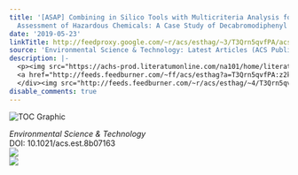 ```yaml
---
title: '[ASAP] Combining in Silico Tools with Multicriteria Analysis for Alternatives
  Assessment of Hazardous Chemicals: A Case Study of Decabromodiphenyl Ether Alternatives'
date: '2019-05-23'
linkTitle: http://feedproxy.google.com/~r/acs/esthag/~3/T3Qrn5qvfPA/acs.est.8b07163
source: 'Environmental Science & Technology: Latest Articles (ACS Publications)'
description: |-
  <p><img src="https://achs-prod.literatumonline.com/na101/home/literatum/publisher/achs/journals/content/esthag/0/esthag.ahead-of-print/acs.est.8b07163/20190523/images/medium/es-2018-071632_0004.gif" alt="TOC Graphic"/></p><div><cite>Environmental Science & Technology</cite></div><div>DOI: 10.1021/acs.est.8b07163</div><div class="feedflare">
  <a href="http://feeds.feedburner.com/~ff/acs/esthag?a=T3Qrn5qvfPA:z2kymruLGeU:yIl2AUoC8zA"><img src="http://feeds.feedburner.com/~ff/acs/esthag?d=yIl2AUoC8zA" border="0"></img></a>
  </div><img src="http://feeds.feedburner.com/~r/acs/esthag/~4/T3Qrn5qvfPA" ...
disable_comments: true
---
```

<p><img src="https://achs-prod.literatumonline.com/na101/home/literatum/publisher/achs/journals/content/esthag/0/esthag.ahead-of-print/acs.est.8b07163/20190523/images/medium/es-2018-071632_0004.gif" alt="TOC Graphic"/></p><div><cite>Environmental Science & Technology</cite></div><div>DOI: 10.1021/acs.est.8b07163</div><div class="feedflare">
<a href="http://feeds.feedburner.com/~ff/acs/esthag?a=T3Qrn5qvfPA:z2kymruLGeU:yIl2AUoC8zA"><img src="http://feeds.feedburner.com/~ff/acs/esthag?d=yIl2AUoC8zA" border="0"></img></a>
</div><img src="http://feeds.feedburner.com/~r/acs/esthag/~4/T3Qrn5qvfPA" ...